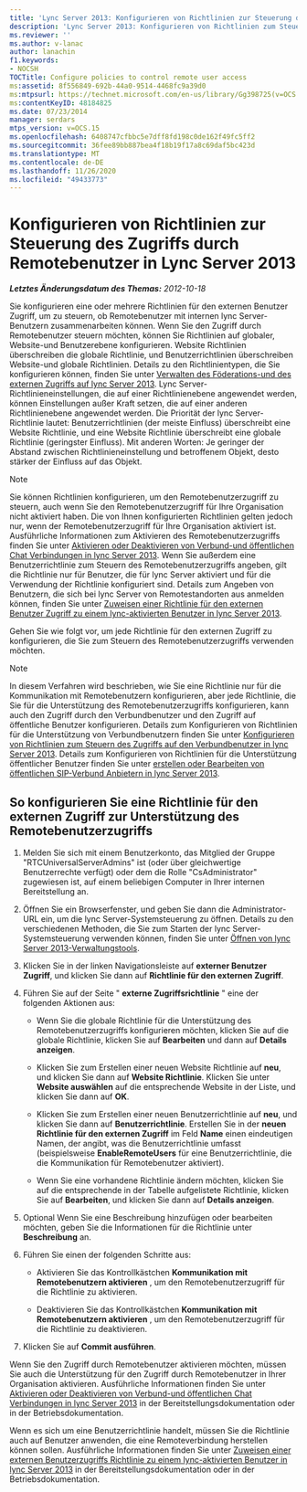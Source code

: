 ```yaml
---
title: 'Lync Server 2013: Konfigurieren von Richtlinien zur Steuerung des Zugriffs durch Remotebenutzer'
description: 'Lync Server 2013: Konfigurieren von Richtlinien zum Steuern des Remotebenutzerzugriffs'
ms.reviewer: ''
ms.author: v-lanac
author: lanachin
f1.keywords:
- NOCSH
TOCTitle: Configure policies to control remote user access
ms:assetid: 8f556849-692b-44a0-9514-4468fc9a39d0
ms:mtpsurl: https://technet.microsoft.com/en-us/library/Gg398725(v=OCS.15)
ms:contentKeyID: 48184825
ms.date: 07/23/2014
manager: serdars
mtps_version: v=OCS.15
ms.openlocfilehash: 6408747cfbbc5e7dff8fd198c0de162f49fc5ff2
ms.sourcegitcommit: 36fee89bb887bea4f18b19f17a8c69daf5bc423d
ms.translationtype: MT
ms.contentlocale: de-DE
ms.lasthandoff: 11/26/2020
ms.locfileid: "49433773"
---
```

# <a name="configure-policies-to-control-remote-user-access-in-lync-server-2013"></a>Konfigurieren von Richtlinien zur Steuerung des Zugriffs durch Remotebenutzer in Lync Server 2013

<div data-xmlns="http://www.w3.org/1999/xhtml">

<div class="topic" data-xmlns="http://www.w3.org/1999/xhtml" data-msxsl="urn:schemas-microsoft-com:xslt" data-cs="https://msdn.microsoft.com/">

<div data-asp="https://msdn2.microsoft.com/asp">



</div>

<div id="mainSection">

<div id="mainBody">

<span> </span>

_**Letztes Änderungsdatum des Themas:** 2012-10-18_

Sie konfigurieren eine oder mehrere Richtlinien für den externen Benutzer Zugriff, um zu steuern, ob Remotebenutzer mit internen lync Server-Benutzern zusammenarbeiten können. Wenn Sie den Zugriff durch Remotebenutzer steuern möchten, können Sie Richtlinien auf globaler, Website-und Benutzerebene konfigurieren. Website Richtlinien überschreiben die globale Richtlinie, und Benutzerrichtlinien überschreiben Website-und globale Richtlinien. Details zu den Richtlinientypen, die Sie konfigurieren können, finden Sie unter [Verwalten des Föderations-und des externen Zugriffs auf lync Server 2013](lync-server-2013-managing-federation-and-external-access-to-lync-server-2013.md). Lync Server-Richtlinieneinstellungen, die auf einer Richtlinienebene angewendet werden, können Einstellungen außer Kraft setzen, die auf einer anderen Richtlinienebene angewendet werden. Die Priorität der lync Server-Richtlinie lautet: Benutzerrichtlinien (der meiste Einfluss) überschreibt eine Website Richtlinie, und eine Website Richtlinie überschreibt eine globale Richtlinie (geringster Einfluss). Mit anderen Worten: Je geringer der Abstand zwischen Richtlinieneinstellung und betroffenem Objekt, desto stärker der Einfluss auf das Objekt.

<div>


> [!NOTE]  
> Sie können Richtlinien konfigurieren, um den Remotebenutzerzugriff zu steuern, auch wenn Sie den Remotebenutzerzugriff für Ihre Organisation nicht aktiviert haben. Die von Ihnen konfigurierten Richtlinien gelten jedoch nur, wenn der Remotebenutzerzugriff für Ihre Organisation aktiviert ist. Ausführliche Informationen zum Aktivieren des Remotebenutzerzugriffs finden Sie unter <A href="lync-server-2013-enable-or-disable-federation-and-public-im-connectivity.md">Aktivieren oder Deaktivieren von Verbund-und öffentlichen Chat Verbindungen in lync Server 2013</A>. Wenn Sie außerdem eine Benutzerrichtlinie zum Steuern des Remotebenutzerzugriffs angeben, gilt die Richtlinie nur für Benutzer, die für lync Server aktiviert und für die Verwendung der Richtlinie konfiguriert sind. Details zum Angeben von Benutzern, die sich bei lync Server von Remotestandorten aus anmelden können, finden Sie unter <A href="lync-server-2013-assign-an-external-user-access-policy-to-a-lync-enabled-user.md">Zuweisen einer Richtlinie für den externen Benutzer Zugriff zu einem lync-aktivierten Benutzer in lync Server 2013</A>.



</div>

Gehen Sie wie folgt vor, um jede Richtlinie für den externen Zugriff zu konfigurieren, die Sie zum Steuern des Remotebenutzerzugriffs verwenden möchten.

<div>


> [!NOTE]  
> In diesem Verfahren wird beschrieben, wie Sie eine Richtlinie nur für die Kommunikation mit Remotebenutzern konfigurieren, aber jede Richtlinie, die Sie für die Unterstützung des Remotebenutzerzugriffs konfigurieren, kann auch den Zugriff durch den Verbundbenutzer und den Zugriff auf öffentliche Benutzer konfigurieren. Details zum Konfigurieren von Richtlinien für die Unterstützung von Verbundbenutzern finden Sie unter <A href="lync-server-2013-configure-policies-to-control-federated-user-access.md">Konfigurieren von Richtlinien zum Steuern des Zugriffs auf den Verbundbenutzer in lync Server 2013</A>. Details zum Konfigurieren von Richtlinien für die Unterstützung öffentlicher Benutzer finden Sie unter <A href="lync-server-2013-create-or-edit-public-sip-federated-providers.md">erstellen oder Bearbeiten von öffentlichen SIP-Verbund Anbietern in lync Server 2013</A>.



</div>

<div>

## <a name="to-configure-an-external-access-policy-to-support-remote-user-access"></a>So konfigurieren Sie eine Richtlinie für den externen Zugriff zur Unterstützung des Remotebenutzerzugriffs

1.  Melden Sie sich mit einem Benutzerkonto, das Mitglied der Gruppe "RTCUniversalServerAdmins" ist (oder über gleichwertige Benutzerrechte verfügt) oder dem die Rolle "CsAdministrator" zugewiesen ist, auf einem beliebigen Computer in Ihrer internen Bereitstellung an.

2.  Öffnen Sie ein Browserfenster, und geben Sie dann die Administrator-URL ein, um die lync Server-Systemsteuerung zu öffnen. Details zu den verschiedenen Methoden, die Sie zum Starten der lync Server-Systemsteuerung verwenden können, finden Sie unter [Öffnen von lync Server 2013-Verwaltungstools](lync-server-2013-open-lync-server-administrative-tools.md).

3.  Klicken Sie in der linken Navigationsleiste auf **externer Benutzer Zugriff**, und klicken Sie dann auf **Richtlinie für den externen Zugriff**.

4.  Führen Sie auf der Seite " **externe Zugriffsrichtlinie** " eine der folgenden Aktionen aus:
    
      - Wenn Sie die globale Richtlinie für die Unterstützung des Remotebenutzerzugriffs konfigurieren möchten, klicken Sie auf die globale Richtlinie, klicken Sie auf **Bearbeiten** und dann auf **Details anzeigen**.
    
      - Klicken Sie zum Erstellen einer neuen Website Richtlinie auf **neu**, und klicken Sie dann auf **Website Richtlinie**. Klicken Sie unter **Website auswählen** auf die entsprechende Website in der Liste, und klicken Sie dann auf **OK**.
    
      - Klicken Sie zum Erstellen einer neuen Benutzerrichtlinie auf **neu**, und klicken Sie dann auf **Benutzerrichtlinie**. Erstellen Sie in der **neuen Richtlinie für den externen Zugriff** im Feld **Name** einen eindeutigen Namen, der angibt, was die Benutzerrichtlinie umfasst (beispielsweise **EnableRemoteUsers** für eine Benutzerrichtlinie, die die Kommunikation für Remotebenutzer aktiviert).
    
      - Wenn Sie eine vorhandene Richtlinie ändern möchten, klicken Sie auf die entsprechende in der Tabelle aufgelistete Richtlinie, klicken Sie auf **Bearbeiten**, und klicken Sie dann auf **Details anzeigen**.

5.  Optional Wenn Sie eine Beschreibung hinzufügen oder bearbeiten möchten, geben Sie die Informationen für die Richtlinie unter **Beschreibung** an.

6.  Führen Sie einen der folgenden Schritte aus:
    
      - Aktivieren Sie das Kontrollkästchen **Kommunikation mit Remotebenutzern aktivieren** , um den Remotebenutzerzugriff für die Richtlinie zu aktivieren.
    
      - Deaktivieren Sie das Kontrollkästchen **Kommunikation mit Remotebenutzern aktivieren** , um den Remotebenutzerzugriff für die Richtlinie zu deaktivieren.

7.  Klicken Sie auf **Commit ausführen**.

Wenn Sie den Zugriff durch Remotebenutzer aktivieren möchten, müssen Sie auch die Unterstützung für den Zugriff durch Remotebenutzer in Ihrer Organisation aktivieren. Ausführliche Informationen finden Sie unter [Aktivieren oder Deaktivieren von Verbund-und öffentlichen Chat Verbindungen in lync Server 2013](lync-server-2013-enable-or-disable-federation-and-public-im-connectivity.md) in der Bereitstellungsdokumentation oder in der Betriebsdokumentation.

Wenn es sich um eine Benutzerrichtlinie handelt, müssen Sie die Richtlinie auch auf Benutzer anwenden, die eine Remoteverbindung herstellen können sollen. Ausführliche Informationen finden Sie unter [Zuweisen einer externen Benutzerzugriffs Richtlinie zu einem lync-aktivierten Benutzer in lync Server 2013](lync-server-2013-assign-an-external-user-access-policy-to-a-lync-enabled-user.md) in der Bereitstellungsdokumentation oder in der Betriebsdokumentation.

</div>

</div>

<span> </span>

</div>

</div>

</div>

